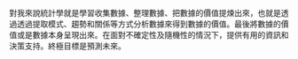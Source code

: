 對我來說統計學就是學習收集數據、整理數據、把數據的價值提煉出來，也就是透過透過提取模式、趨勢和關係等方式分析數據來得到數據的價值。最後將數據的價值或是數據本身呈現出來。在面對不確定性及隨機性的情況下，提供有用的資訊和決策支持。終極目標是預測未來。